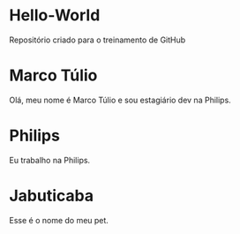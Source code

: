 # Hello-World
Repositório criado para o treinamento de GitHub
# Marco Túlio
Olá, meu nome é Marco Túlio e sou estagiário dev na Philips.
# Philips
Eu trabalho na Philips.
# Jabuticaba
Esse é o nome do meu pet.
